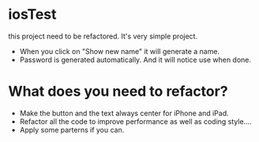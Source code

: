 iosTest
=======

this project need to be refactored. 
It's very simple project. 
- When you click on "Show new name" it will generate a name.
- Password is generated automatically. And it will notice use when done.

What does you need to refactor?
===============================

- Make the button and the text always center for iPhone and iPad.
- Refactor all the code to improve performance as well as coding style.... 
- Apply some parterns if you can.
